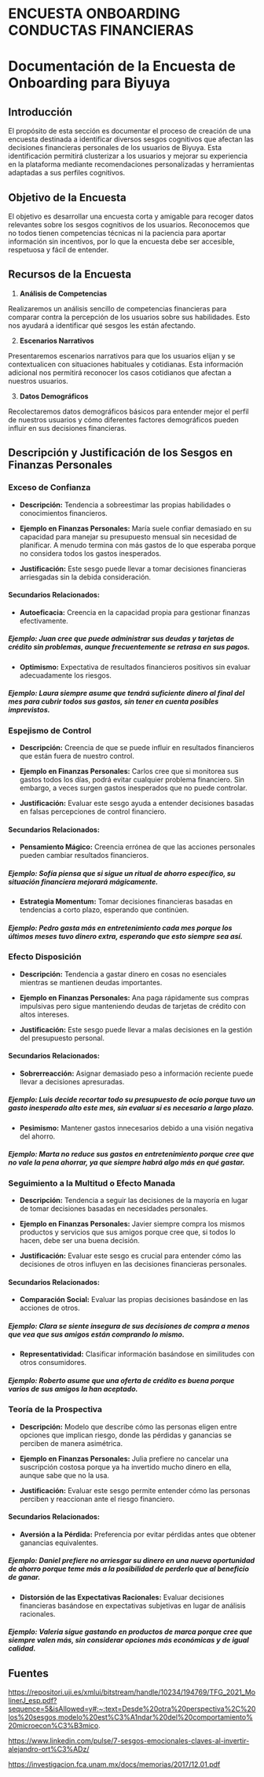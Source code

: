 
# ENCUESTA ONBOARDING CONDUCTAS FINANCIERAS  

# Documentación de la Encuesta de Onboarding para Biyuya

## Introducción

El propósito de esta sección es documentar el proceso de creación de una encuesta destinada a identificar diversos sesgos cognitivos que afectan las decisiones financieras personales de los usuarios de Biyuya. Esta identificación permitirá clusterizar a los usuarios y mejorar su experiencia en la plataforma mediante recomendaciones personalizadas y herramientas adaptadas a sus perfiles cognitivos.

  

## Objetivo de la Encuesta

El objetivo es desarrollar una encuesta corta y amigable para recoger datos relevantes sobre los sesgos cognitivos de los usuarios. Reconocemos que no todos tienen competencias técnicas ni la paciencia para aportar información sin incentivos, por lo que la encuesta debe ser accesible, respetuosa y fácil de entender.

  

## Recursos de la Encuesta

1. **Análisis de Competencias**

Realizaremos un análisis sencillo de competencias financieras para comparar contra la percepción de los usuarios sobre sus habilidades. Esto nos ayudará a identificar qué sesgos les están afectando.

  

2. **Escenarios Narrativos**

Presentaremos escenarios narrativos para que los usuarios elijan y se contextualicen con situaciones habituales y cotidianas. Esta información adicional nos permitirá reconocer los casos cotidianos que afectan a nuestros usuarios.

  

3. **Datos Demográficos**

Recolectaremos datos demográficos básicos para entender mejor el perfil de nuestros usuarios y cómo diferentes factores demográficos pueden influir en sus decisiones financieras.

  

## Descripción y Justificación de los Sesgos en Finanzas Personales

### Exceso de Confianza

- **Descripción:** Tendencia a sobreestimar las propias habilidades o conocimientos financieros.

- **Ejemplo en Finanzas Personales:** María suele confiar demasiado en su capacidad para manejar su presupuesto mensual sin necesidad de planificar. A menudo termina con más gastos de lo que esperaba porque no considera todos los gastos inesperados.

- **Justificación:** Este sesgo puede llevar a tomar decisiones financieras arriesgadas sin la debida consideración.

#### Secundarios Relacionados:

- **Autoeficacia:** Creencia en la capacidad propia para gestionar finanzas efectivamente.

##### Ejemplo: Juan cree que puede administrar sus deudas y tarjetas de crédito sin problemas, aunque frecuentemente se retrasa en sus pagos.

- **Optimismo:** Expectativa de resultados financieros positivos sin evaluar adecuadamente los riesgos.

##### Ejemplo: Laura siempre asume que tendrá suficiente dinero al final del mes para cubrir todos sus gastos, sin tener en cuenta posibles imprevistos.

### Espejismo de Control

- **Descripción:** Creencia de que se puede influir en resultados financieros que están fuera de nuestro control.

- **Ejemplo en Finanzas Personales:** Carlos cree que si monitorea sus gastos todos los días, podrá evitar cualquier problema financiero. Sin embargo, a veces surgen gastos inesperados que no puede controlar.

- **Justificación:** Evaluar este sesgo ayuda a entender decisiones basadas en falsas percepciones de control financiero.

#### Secundarios Relacionados:

- **Pensamiento Mágico:** Creencia errónea de que las acciones personales pueden cambiar resultados financieros.

##### Ejemplo: Sofía piensa que si sigue un ritual de ahorro específico, su situación financiera mejorará mágicamente.

- **Estrategia Momentum:** Tomar decisiones financieras basadas en tendencias a corto plazo, esperando que continúen.

##### Ejemplo: Pedro gasta más en entretenimiento cada mes porque los últimos meses tuvo dinero extra, esperando que esto siempre sea así.

### Efecto Disposición

- **Descripción:** Tendencia a gastar dinero en cosas no esenciales mientras se mantienen deudas importantes.

- **Ejemplo en Finanzas Personales:** Ana paga rápidamente sus compras impulsivas pero sigue manteniendo deudas de tarjetas de crédito con altos intereses.

- **Justificación:** Este sesgo puede llevar a malas decisiones en la gestión del presupuesto personal.

#### **Secundarios Relacionados:**

- **Sobrerreacción:** Asignar demasiado peso a información reciente puede llevar a decisiones apresuradas.

##### Ejemplo: Luis decide recortar todo su presupuesto de ocio porque tuvo un gasto inesperado alto este mes, sin evaluar si es necesario a largo plazo.

- **Pesimismo:** Mantener gastos innecesarios debido a una visión negativa del ahorro.

##### Ejemplo: Marta no reduce sus gastos en entretenimiento porque cree que no vale la pena ahorrar, ya que siempre habrá algo más en qué gastar.

### Seguimiento a la Multitud o Efecto Manada

- **Descripción:** Tendencia a seguir las decisiones de la mayoría en lugar de tomar decisiones basadas en necesidades personales.

- **Ejemplo en Finanzas Personales:** Javier siempre compra los mismos productos y servicios que sus amigos porque cree que, si todos lo hacen, debe ser una buena decisión.

- **Justificación:** Evaluar este sesgo es crucial para entender cómo las decisiones de otros influyen en las decisiones financieras personales.

#### Secundarios Relacionados:

- **Comparación Social:** Evaluar las propias decisiones basándose en las acciones de otros.

##### Ejemplo: Clara se siente insegura de sus decisiones de compra a menos que vea que sus amigos están comprando lo mismo.

- **Representatividad:** Clasificar información basándose en similitudes con otros consumidores.

##### Ejemplo: Roberto asume que una oferta de crédito es buena porque varios de sus amigos la han aceptado.

### Teoría de la Prospectiva

- **Descripción:** Modelo que describe cómo las personas eligen entre opciones que implican riesgo, donde las pérdidas y ganancias se perciben de manera asimétrica.

- **Ejemplo en Finanzas Personales:** Julia prefiere no cancelar una suscripción costosa porque ya ha invertido mucho dinero en ella, aunque sabe que no la usa.

- **Justificación:** Evaluar este sesgo permite entender cómo las personas perciben y reaccionan ante el riesgo financiero.

#### Secundarios Relacionados:

- **Aversión a la Pérdida:** Preferencia por evitar pérdidas antes que obtener ganancias equivalentes.

##### Ejemplo: Daniel prefiere no arriesgar su dinero en una nueva oportunidad de ahorro porque teme más a la posibilidad de perderlo que al beneficio de ganar.

- **Distorsión de las Expectativas Racionales:** Evaluar decisiones financieras basándose en expectativas subjetivas en lugar de análisis racionales.

##### Ejemplo: Valeria sigue gastando en productos de marca porque cree que siempre valen más, sin considerar opciones más económicas y de igual calidad.

## Fuentes

https://repositori.uji.es/xmlui/bitstream/handle/10234/194769/TFG_2021_MolinerJ_esp.pdf?sequence=5&isAllowed=y#:~:text=Desde%20otra%20perspectiva%2C%20los%20sesgos,modelo%20est%C3%A1ndar%20del%20comportamiento%20microecon%C3%B3mico.

https://www.linkedin.com/pulse/7-sesgos-emocionales-claves-al-invertir-alejandro-ort%C3%ADz/  

https://investigacion.fca.unam.mx/docs/memorias/2017/12.01.pdf